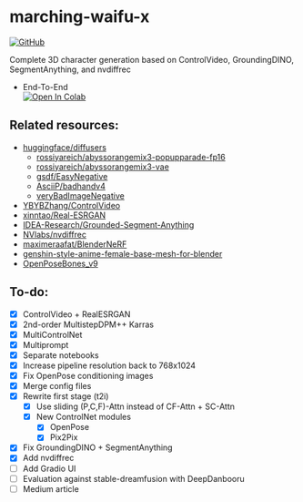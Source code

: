 # marching-waifu-x

<p>
    <a href="https://github.com/rossiyareich/marching-waifu-x/blob/main/LICENSE">
        <img alt="GitHub" src="https://img.shields.io/github/license/rossiyareich/marching-waifu-x">
    </a>
</p>

Complete 3D character generation based on ControlVideo, GroundingDINO, SegmentAnything, and nvdiffrec

- End-To-End
<br>[![Open In Colab](https://colab.research.google.com/assets/colab-badge.svg)](https://colab.research.google.com/github/rossiyareich/marching-waifu-x/blob/main/ipynb/end2end_colab.ipynb)

## Related resources:
- [huggingface/diffusers](https://github.com/huggingface/diffusers)
    - [rossiyareich/abyssorangemix3-popupparade-fp16](https://huggingface.co/rossiyareich/abyssorangemix3-popupparade-fp16)
    - [rossiyareich/abyssorangemix3-vae](https://huggingface.co/rossiyareich/abyssorangemix3-vae)
    - [gsdf/EasyNegative](https://huggingface.co/datasets/gsdf/EasyNegative)
    - [AsciiP/badhandv4](https://huggingface.co/AsciiP/badhandv4)
    - [veryBadImageNegative](https://civitai.com/models/11772)
- [YBYBZhang/ControlVideo](https://github.com/YBYBZhang/ControlVideo)
- [xinntao/Real-ESRGAN](https://github.com/xinntao/Real-ESRGAN)
- [IDEA-Research/Grounded-Segment-Anything](https://github.com/IDEA-Research/Grounded-Segment-Anything)
- [NVlabs/nvdiffrec](https://github.com/NVlabs/nvdiffrec)
- [maximeraafat/BlenderNeRF](https://github.com/maximeraafat/BlenderNeRF)
- [genshin-style-anime-female-base-mesh-for-blender](https://sketchfab.com/3d-models/genshin-style-anime-female-base-mesh-for-blender-c2d6727e8c9742feb9a4a3bccac6e0e0)
- [OpenPoseBones_v9](https://toyxyz.gumroad.com/l/ciojz)

## To-do:
- [x] ControlVideo + RealESRGAN
- [x] 2nd-order MultistepDPM++ Karras
- [x] MultiControlNet
- [x] Multiprompt
- [x] Separate notebooks
- [x] Increase pipeline resolution back to 768x1024
- [x] Fix OpenPose conditioning images
- [x] Merge config files
- [x] Rewrite first stage (t2i) 
    - [x] Use sliding (P,C,F)-Attn instead of CF-Attn + SC-Attn
    - [x] New ControlNet modules
        - [x] OpenPose
        - [x] Pix2Pix
- [x] Fix GroundingDINO + SegmentAnything
- [x] Add nvdiffrec
- [ ] Add Gradio UI
- [ ] Evaluation against stable-dreamfusion with DeepDanbooru
- [ ] Medium article
